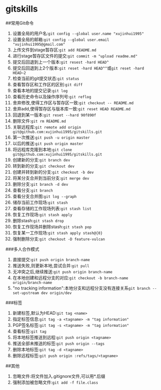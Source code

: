 # gitskills
##常用Git命令

1. 设置全局的用户名:`git config --global user.name "xujinhui1995"`
2. 设置全局的邮箱:`git config --global user.email "xujinhui1995@gmail.com"`
3. 上传文件到stage暂存区:`git add README.md`
4. 进行stage暂存区文件的提交:`git commit -m "upload readme.md"`
5. 提交后回退到上一个版本:`git resest -hard HEAD^`
6. 提交后回退到上2个版本:`git reset -hard HEAD^^`或`git reset -hard HEAD~2`
7. 检查当前的git提交状态:`git status`
8. 查看暂存区和工作区的区别:`git diff`
9. 查看本地的提交记录:`git log`
10. 查看历史命令以及操作序列号:`git reflog`
11. 舍弃修改,使得工作区与暂存区一致:`git checkout -- README.md`
12. 舍弃add,使得暂存区与版本库一致:`git reset HEAD README.md`
13. 回退到某一版本:`git reset --hard 90f890f`
14. 删除文件:`git rm README.md`
15. 关联远程库:`git remote add origin git@github.com:xujinhui1995/gitskills.git`
16. 第一次推送:`git push -u origin master`
17. 以后的推送:`git push origin master`
18. 将远程库克隆到本地:`git clone git@github.com:xujinhui1995/gitskills.git`
19. 创建新的分支:`git branch dev`
20. 转到新的分支:`git checkout dev`
21. 创建并转到新的分支:`git checkout -b dev`
22. 将某分支合并到当前分支:`git merge dev`
23. 删除分支:`git branch -d dev`
24. 查看分支:`git branch`
25. 查看分支合并图:`git log --graph`
26. 储存当前工作现场:`git stash`
27. 查看存储的工作现场列表:`git stash list`
28. 恢复工作现场:`git stash apply	`
29. 删除stash:`git stash drop`
30. 恢复工作现场并删除stash:`git stash pop`
31. 恢复某一工作现场:`git stash apply stash@{0}`
32. 强制删除分支:`git checkout -D feature-vulcan`

###多人合作模式
1. 直接提交:`git push origin branch-name`
2. 推送失败,则更新本地,尝试合并:`git pull`
3. 无冲突之后,继续推送:`git push origin branch-name`
4. 在本地创建和远程分支的对应:`git checkout -b branch-name origin/branch-name`
5. "no tracking information":本地分支和远程分支没有连接关系`git branch --set-upstream dev origin/dev`

###标签
1. 新建标签,默认为HEAD:`git tag <name>`
2. 指定标签信息:`git tag -a <tagname> -m "tag information"`
3. PGP签名标签:`git tag -s <tagname> -m "tag information"`
4. 查看标签:`git tag`
5. 将本地标签推送到远程:`git push origin <tagname>`
6. 推送全部未推送的标签:`git push origin --tags`
7. 删除本地标签:`git tag -d <tagname>`
8. 删除远程标签:`git push origin :refs/tags/<tagname>`

##其他
1. 忽略文件:将文件加入.gitignore文件,可以用*.后缀
2. 强制添加被忽略文件:`git add -f file.class` 